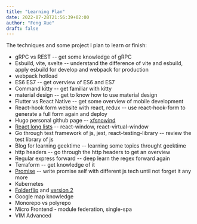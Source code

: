 ```yaml
---
title: "Learning Plan"
date: 2022-07-28T21:56:39+02:00
author: "Feng Xue"
draft: false
---
```


The techniques and some project I plan to learn or finish:

* gRPC vs REST -- get some knowledge of gRPC
* Esbuild, vite, svelte -- understand the difference of vite and esbuild, apply esbuild for develop and webpack for production
* webpack hotload
* ES6 ES7 -- get overview of ES6 and ES7
* Command kitty -- get familiar with kitty
* material design -- get to know how to use material design
* Flutter vs React Native -- get some overview of mobile development
* React-hook form website with react, redux -- use react-hook-form to generate a full form again and deploy
* Hugo personal github page -- [xfsnowind](https://xfsnowind.github.io)
* [React long lists](https://xfsnowind.github.io/blogs/react-virtualized/) -- react-window, react-virtual-window
* Go through test framework of js, jest, react-testing-library -- review the test library of js
* Blog for learning geektime -- learning some topics throught geektime
* http headers -- go through the http headers to get an overview
* Regular express forward -- deep learn the regex forward again
* Terraform -- get knowledge of it
* [Promise](/blogs/promise/) -- write promise self with different js tech until not forget it any more
* Kubernetes
* [Folderflip](/blogs/folderflip/) and [version 2](/blogs/folderflip-version2/)
* Google map knowledge
* Monorepo vs polyrepo
* Micro Frontend - module federation, single-spa
* VIM Advanced
